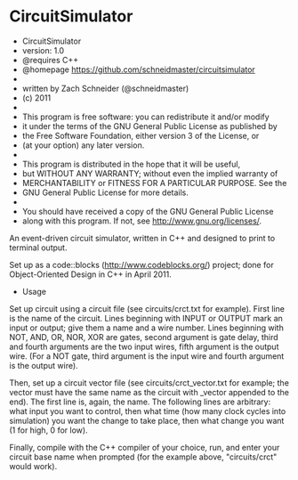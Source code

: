 CircuitSimulator
==============

 * CircuitSimulator
 * version: 1.0
 * @requires C++
 * @homepage https://github.com/schneidmaster/circuitsimulator
 * 
 * written by Zach Schneider (@schneidmaster)
 * (c) 2011
 * 
 * This program is free software: you can redistribute it and/or modify
 * it under the terms of the GNU General Public License as published by
 * the Free Software Foundation, either version 3 of the License, or
 * (at your option) any later version.
 * 
 * This program is distributed in the hope that it will be useful,
 * but WITHOUT ANY WARRANTY; without even the implied warranty of
 * MERCHANTABILITY or FITNESS FOR A PARTICULAR PURPOSE.  See the
 * GNU General Public License for more details.
 * 
 * You should have received a copy of the GNU General Public License
 * along with this program.  If not, see <http://www.gnu.org/licenses/>.

An event-driven circuit simulator, written in C++ and designed to print to terminal output.

Set up as a code::blocks (http://www.codeblocks.org/) project; done for Object-Oriented Design in C++ in April 2011.

* Usage

Set up circuit using a circuit file (see circuits/crct.txt for example).  First line is the name of the circuit.  Lines beginning with INPUT or OUTPUT mark an input or output; give them a name and a wire number.  Lines beginning with NOT, AND, OR, NOR, XOR are gates, second argument is gate delay, third and fourth arguments are the two input wires, fifth argument is the output wire.  (For a NOT gate, third argument is the input wire and fourth argument is the output wire).

Then, set up a circuit vector file (see circuits/crct_vector.txt for example; the vector must have the same name as the circuit with _vector appended to the end).  The first line is, again, the name.  The following lines are arbitrary: what input you want to control, then what time (how many clock cycles into simulation) you want the change to take place, then what change you want (1 for high, 0 for low).

Finally, compile with the C++ compiler of your choice, run, and enter your circuit base name when prompted (for the example above, "circuits/crct" would work).